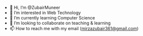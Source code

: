 - 👋 Hi, I’m @ZubairMuneer
- 👀 I’m interested in Web Technology
- 🌱 I’m currently learning Computer Science
- 💞️ I’m looking to collaborate on teaching & learning
- 📫 How to reach me with my email (mirzazubair361@gmail.com)

<!---
ZubairMuneer/ZubairMuneer is a ✨ special ✨ repository because its `README.md` (this file) appears on your GitHub profile.
You can click the Preview link to take a look at your changes.
--->
